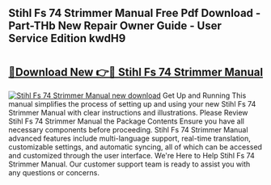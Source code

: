 ## Stihl Fs 74 Strimmer Manual Free Pdf Download - Part-THb New Repair Owner Guide - User Service Edition kwdH9

# <h2><a href="http://bc67699.oget.top/?id=Stihl+Fs+74+Strimmer+Manual">🔗Download New 👉🔴 Stihl Fs 74 Strimmer Manual</a></h2>

[![Stihl Fs 74 Strimmer Manual new download](https://i.imgur.com/5g1atiW.png)](http://bc67699.oget.top/?id=Stihl+Fs+74+Strimmer+Manual)
Get Up and Running This manual simplifies the process of setting up and using your new Stihl Fs 74 Strimmer Manual with clear instructions and illustrations. Please Review Stihl Fs 74 Strimmer Manual the Package Contents Ensure you have all necessary components before proceeding. Stihl Fs 74 Strimmer Manual advanced features include multi-language support, real-time translation, customizable settings, and automatic syncing, all of which can be accessed and customized through the user interface. We're Here to Help Stihl Fs 74 Strimmer Manual. Our customer support team is ready to assist you with any questions or concerns.
